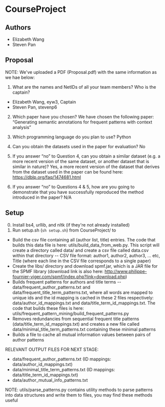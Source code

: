 # CourseProject

## Authors
* Elizabeth Wang
* Steven Pan

## Proposal
NOTE: We've uploaded a PDF (Proposal.pdf) with the same information as we hae below:

1. What are the names and NetIDs of all your team members? Who is the captain? 
* Elizabeth Wang, eyw3, Captain
* Steven Pan, stevenp6

2. Which paper have you chosen?
We have chosen the following paper: “Generating semantic annotations for frequent patterns with context analysis”

3. Which programming language do you plan to use?
Python

4. Can you obtain the datasets used in the paper for evaluation?
No

5. If you answer “no” to Question 4, can you obtain a similar dataset (e.g. a more recent version of the same dataset, or another dataset that is similar in nature)? 
Yes, a more recent version of the dataset that derives from the dataset used in the paper can be found here: https://dblp.org/faq/1474681.html

6. If you answer “no” to Questions 4 & 5, how are you going to demonstrate that you have successfully reproduced the method introduced in the paper? 
N/A

## Setup
0. Install bs4, urllib, and nltk (if they're not already installed)
1. Run setup.sh (`sh setup.sh`) from CourseProject/ to
* Build the csv file containing all (author list, title) entries. The code that builds this data file is here: utils/build_data_from_web.py. This script will create a directory called data/ and create a csv file called data.csv within that directory -- CSV file format: author1, author2, author3, ... etc, Title (where each line in the CSV file corresponds to a single paper)
* Create the libs/ directory and download spmf.jar, which is a JAR file for the SPMF library (download link is also here: http://www.philippe-fournier-viger.com/spmf/index.php?link=download.php)
* Builds frequent patterns for authors and title terms -- data/frequent_author_patterns.txt and data/frequent_title_term_patterns.txt, where all words are mapped to unique ids and the id mapping is cached in these 2 files respectively: data/author_id_mappings.txt and data/title_term_id_mappings.txt. The code that builds these files is here: utils/frequent_pattern_mining/build_frequent_patterns.py
* Removes redundancies from sequential frequent title patterns (data/title_term_id_mappings.txt) and creates a new file called data/minimal_title_term_patterns.txt containing these minimal patterns
* Builds a file to cache all mutual information values between pairs of author patterns

RELEVANT OUTPUT FILES FOR NEXT STAGE:
* data/frequent_author_patterns.txt (ID mappings: data/author_id_mappings.txt)
* data/minimal_title_term_patterns.txt (ID mappings: data/title_term_id_mappings.txt)
* data/author_mutual_info_patterns.txt

NOTE: utils/parse_patterns.py contains utility methods to parse patterns into data structures and write them to files, you may find these methods useful
